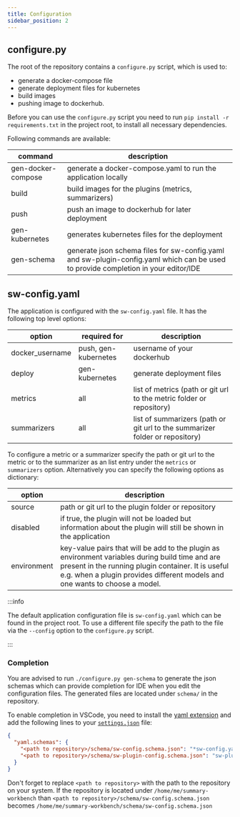 ```yaml
---
title: Configuration
sidebar_position: 2
---
```


## configure.py

The root of the repository contains a `configure.py` script, which is used to:

- generate a docker-compose file
- generate deployment files for kubernetes
- build images
- pushing image to dockerhub.

Before you can use the `configure.py` script you need to run `pip install -r requirements.txt` in the project root, to install all necessary dependencies.

Following commands are available:

| command            | description                                                                                                                        |
| ------------------ | ---------------------------------------------------------------------------------------------------------------------------------- |
| gen-docker-compose | generate a docker-compose.yaml to run the application locally                                                                      |
| build              | build images for the plugins (metrics, summarizers)                                                                                |
| push               | push an image to dockerhub for later deployment                                                                                    |
| gen-kubernetes     | generates kubernetes files for the deployment                                                                                      |
| gen-schema         | generate json schema files for sw-config.yaml and sw-plugin-config.yaml which can be used to provide completion in your editor/IDE |

## sw-config.yaml

The application is configured with the `sw-config.yaml` file.
It has the following top level options:

| option          | required for         | description                                                                  |
| --------------- | -------------------- | ---------------------------------------------------------------------------- |
| docker_username | push, gen-kubernetes | username of your dockerhub                                                   |
| deploy          | gen-kubernetes       | generate deployment files                                                    |
| metrics         | all                  | list of metrics (path or git url to the metric folder or repository)         |
| summarizers     | all                  | list of summarizers (path or git url to the summarizer folder or repository) |

To configure a metric or a summarizer specify the path or git url to the metric or to the summarizer as an list entry under the `metrics` or `summarizers` option.
Alternatively you can specify the following options as dictionary:

| option      | description                                                                                                                                                                                                                           |
| ----------- | ------------------------------------------------------------------------------------------------------------------------------------------------------------------------------------------------------------------------------------- |
| source      | path or git url to the plugin folder or repository                                                                                                                                                                                    |
| disabled    | if true, the plugin will not be loaded but information about the plugin will still be shown in the application                                                                                                                        |
| environment | key-value pairs that will be add to the plugin as environment variables during build time and are present in the running plugin container. It is useful e.g. when a plugin provides different models and one wants to choose a model. |

:::info

The default application configuration file is `sw-config.yaml` which can be found in the project root. To use a different file specify the path to the file via the `--config` option to the `configure.py` script.

:::

### Completion

You are advised to run `./configure.py gen-schema` to generate the json schemas which can provide completion for IDE when you edit the configuration files.
The generated files are located under `schema/` in the repository.

To enable completion in VSCode, you need to install the [yaml extension](https://marketplace.visualstudio.com/items?itemName=redhat.vscode-yaml) and add the following lines to your [`settings.json`](https://code.visualstudio.com/docs/getstarted/settings#_settingsjson) file:

```json
{
  "yaml.schemas": {
    "<path to repository>/schema/sw-config.schema.json": "*sw-config.yaml",
    "<path to repository>/schema/sw-plugin-config.schema.json": "sw-plugin-config.yaml"
  }
}
```

Don't forget to replace `<path to repository>` with the path to the repository on your system.
If the repository is located under `/home/me/summary-workbench` than `<path to repository>/schema/sw-config.schema.json` becomes `/home/me/summary-workbench/schema/sw-config.schema.json`
